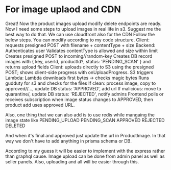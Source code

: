 # For image uplaod and CDN

Great! Now the product images upload modify delete endpoints are ready. Now I need some steps to upload images in real life in s3. Suggest me the best way to do that. We can use cloudfront also for the CDN
Follow the below steps. You can modify according to my code structure.
Client: requests presigned POST with filename + contentType + size
Backend:
Authenticates user
Validates contentType is allowed and size within limit
Creates presigned POST to incoming/<uid>/random-key
Creates DB record images with { key, userId, productId?, status: 'PENDING_SCAN' } and returns upload fields
Client: uploads directly to S3 using the presigned POST; shows client-side progress with onUploadProgress.
S3 triggers Lambda:
Lambda downloads first bytes → checks magic bytes
Runs gudduty for s3 and checks for the files
If clean: process image, copy to approved/<uid>/..., update DB status: 'APPROVED', add url
If malicious: move to quarantine/, update DB status: 'REJECTED', notify admins
Frontend polls or receives subscription when image status changes to APPROVED, then product add uses approved URL.

Also, one thing that we can also add is to use redis while mangaing the image state like PENDING_UPLOAD
PENDING_SCAN
APPROVED
REJECTED
DELETED

And when it's final and approved just update the url in ProductImage. In that way we don't have to add anything in prisma schema or DB.

According to my guess it will be easier to implement with the express rather than graphql cause. Image upload can be done from admin panel as well as seller panels. Also, uploading and all will be easier through this.
